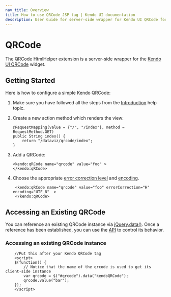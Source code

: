 ```yaml
---
nav_title: Overview
title: How to use QRCode JSP tag | Kendo UI documentation
description: User Guide for server-side wrapper for Kendo UI QRCode for JSP.
---
```


# QRCode

The QRCode HtmlHelper extension is a server-side wrapper for the [Kendo UI QRCode](/api/web/qrcode) widget.

## Getting Started

Here is how to configure a simple Kendo QRCode:

1.  Make sure you have followed all the steps from the [Introduction](/getting-started/using-kendo-with/jsp/introduction) help topic.

2.  Create a new action method which renders the view:

        @RequestMapping(value = {"/", "/index"}, method = RequestMethod.GET)
        public String index() {
            return "/dataviz/qrcode/index";
        }

3.  Add a QRCode:

        <kendo:qRCode name="qrcode" value="foo" >
        </kendo:qRCode>

4. Choose the appropriate [error correction level](/api/dataviz/qrcode#configuration-errorCorrection) and [encoding](/api/dataviz/qrcode#configuration-encoding).

        <kendo:qRCode name="qrcode" value="foo" errorCorrection="H" encoding="UTF_8"  >
        </kendo:qRCode>

## Accessing an Existing QRCode

You can reference an existing QRCode instance via [jQuery.data()](http://api.jquery.com/jQuery.data/).
Once a reference has been established, you can use the [API](/api/web/qrcode#methods) to control its behavior.


### Accessing an existing QRCode instance

        //Put this after your Kendo QRCode tag
        <script>
        $(function() {
            // Notice that the name of the qrcode is used to get its client-side instance
            var qrcode = $("#qrcode").data("kendoQRCode");
            qrcode.value("bar");
        });
        </script>
